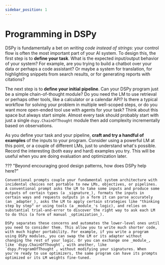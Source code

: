 ```yaml
---
sidebar_position: 1
---
```


# Programming in DSPy

DSPy is fundamentally a bet on _writing code instead of strings_: your control flow is often the most important part of your AI system. To design this, the first step is to **define your task**. What is the expected input/output behavior of your system? For example, are you trying to build a chatbot over your data or perhaps a code assistant? Or maybe a system for translation, for highlighting snippets from search results, or for generating reports with citations?

The next step is to **define your initial pipeline**. Can your DSPy program just be a simple chain-of-thought module? Do you need the LM to use retrieval or perhaps other tools, like a calculator or a calendar API? Is there a typical workflow for solving your problem in multiple well-scoped steps, or do you want more open-ended tool use with agents for your task? Think about this space but always start simple. Almost every task should probably start with just a single `dspy.ChainOfThought` module then add complexity incrementally based on observations.

As you define your task and your pipeline, **craft and try a handful of examples** of the inputs to your program. Consider using a powerful LM at this point, or a couple of different LMs, just to understand what's possible. Record the interesting (both easy and hard) examples you try. This will be useful when you are doing evaluation and optimization later.


??? "Beyond encouraging good design patterns, how does DSPy help here?"

    Conventional prompts couple your fundamental system architecture with incidental choices not portable to new LMs, objectives, or pipelines. A conventional prompt asks the LM to take some inputs and produce some outputs of certain types (a _signature_), formats the inputs in certain ways and requests outputs in a form it can parse accurately (an _adapter_), asks the LM to apply certain strategies like "thinking step by step" or using tools (a _module_'s logic), and relies on substantial trial-and-error to discover the right way to ask each LM to do this (a form of manual _optimization_).
    
    DSPy separates these concerns and automates the lower-level ones until you need to consider them. This allow you to write much shorter code, with much higher portability. For example, if you write a program using DSPy modules, you can swap the LM or its adapter without changing the rest of your logic. Or you can exchange one _module_, like `dspy.ChainOfThought`, with another, like `dspy.ProgramOfThought`, without modifying your signatures. When you're ready to use optimizers, the same program can have its prompts optimized or its LM weights fine-tuned.
